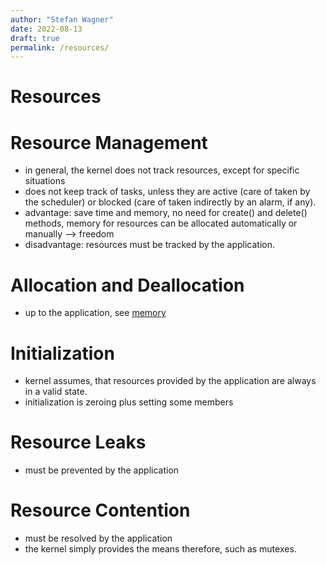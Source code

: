 ```yaml
---
author: "Stefan Wagner"
date: 2022-08-13
draft: true
permalink: /resources/
---
```


# Resources

# Resource Management

- in general, the kernel does not track resources, except for specific situations
- does not keep track of tasks, unless they are active (care of taken by the scheduler) or blocked (care of taken indirectly by an alarm, if any).
- advantage: save time and memory, no need for create() and delete() methods, memory for resources can be allocated automatically or manually --> freedom
- disadvantage: resources must be tracked by the application.

# Allocation and Deallocation

- up to the application, see [memory](memory.md)

# Initialization

- kernel assumes, that resources provided by the application are always in a valid state.
- initialization is zeroing plus setting some members

# Resource Leaks

- must be prevented by the application

# Resource Contention

- must be resolved by the application
- the kernel simply provides the means therefore, such as mutexes.
